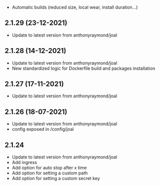 - Automatic builds (reduced size, local wear, install duration...)
## 2.1.29 (23-12-2021)

- Update to latest version from anthonyraymond/joal

## 2.1.28 (14-12-2021)

- Update to latest version from anthonyraymond/joal
- New standardized logic for Dockerfile build and packages installation

## 2.1.27 (17-11-2021)

- Update to latest version from anthonyraymond/joal

## 2.1.26 (18-07-2021)

- Update to latest version from anthonyraymond/joal
- config exposed in /config/joal

## 2.1.24

- Update to latest version from anthonyraymond/joal
- Add ingress
- Add option for auto stop after x time
- Add option for setting a custom path
- Add option for setting a custom secret key
